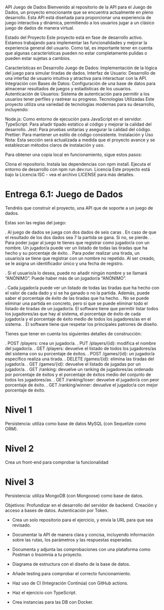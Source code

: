 API Juego de Dados
Bienvenido al repositorio de la API para el Juego de Dados, un proyecto emocionante que se encuentra actualmente en pleno desarrollo. Esta API está diseñada para proporcionar una experiencia de juego interactiva y dinámica, permitiendo a los usuarios jugar a un clásico juego de dados de manera virtual.

Estado del Proyecto
Este proyecto está en fase de desarrollo activo. Estamos trabajando para implementar las funcionalidades y mejorar la experiencia general del usuario. Como tal, es importante tener en cuenta que algunas características pueden no estar completamente pulidas o pueden estar sujetas a cambios.

Características en Desarrollo
Juego de Dados: Implementación de la lógica del juego para simular tiradas de dados.
Interfaz de Usuario: Desarrollo de una interfaz de usuario intuitiva y atractiva para interactuar con la API.
Integración con Bases de Datos: Configuración de una base de datos para almacenar resultados de juegos y estadísticas de los usuarios.
Autenticación de Usuarios: Sistema de autenticación para permitir a los usuarios tener perfiles y rastrear su progreso.
Tecnologías Utilizadas
Este proyecto utiliza una variedad de tecnologías modernas para su desarrollo, incluyendo:

Node.js: Como entorno de ejecución para JavaScript en el servidor.
TypeScript: Para añadir tipado estático al código y mejorar la calidad del desarrollo.
Jest: Para pruebas unitarias y asegurar la calidad del código.
Prettier: Para mantener un estilo de código consistente.
Instalación y Uso
Nota: Esta sección será actualizada a medida que el proyecto avance y se establezcan métodos claros de instalación y uso.

Para obtener una copia local en funcionamiento, sigue estos pasos:

Clona el repositorio.
Instala las dependencias con npm install.
Ejecuta el entorno de desarrollo con npm run dev:run.
Licencia
Este proyecto está bajo la Licencia ISC - vea el archivo LICENSE para más detalles.

# Entrega 6.1: Juego de Dados

Tendréis que construir el proyecto, una API que de soporte a un juego de dados.

Estas son las reglas del juego:

. Al juego de dados se juega con dos dados de seis caras
. En caso de que el resultado de los dos dados sea 7 la partida se gana. Si no, se pierde.
. Para poder jugar al juego te tienes que registrar como jugador/a con un nombre. Un jugador/a puede ver un listado de todas las tiradas que ha hecho y su porcentaje de éxito.
. Para poder realizar una tirada, un usuario/a se tiene que registrar con un nombre no repetido. Al ser creado, se le asigna un identificador único y una fecha de registro.

. Si el usuario/a lo desea, puede no añadir ningún nombre y se llamará “ANÓNIMO”. Puede haber más de un jugador/a “ANÓNIMO”.

. Cada jugador/a puede ver un listado de todas las tiradas que ha hecho con el valor de cada dado y si se ha ganado o no la partida. Además, puede saber el porcentaje de éxito de las tiradas que ha hecho.
. No se puede eliminar una partida en concreto, pero sí que se puede eliminar todo el listado de tiradas de un jugador/a. El software tiene que permitir listar todos los jugadores/as que hay al sistema, el porcentaje de éxito de cada jugador/a y el porcentaje de éxito medio de todos los jugadores/as en el sistema.
. El software tiene que respetar los principales patrones de diseño.

Tienes que tener en cuenta los siguientes detalles de construcción:

. POST /players: crea un jugador/a.
. PUT /players/{id}: modifica el nombre del jugador/a.
. GET /players: devuelve el listado de todos los jugadores/as del sistema con su porcentaje de éxitos.
. POST /games/{id}: un jugador/a específico realiza una tirada.
. DELETE /games/{id}: elimina las tiradas del jugador/a.
. GET /games/{id}: devuelve el listado de jugadas por un jugador/a.
. GET /ranking: devuelve un ranking de jugadores/as ordenado por porcentaje de éxitos y el porcentaje de éxitos medio del conjunto de todos los jugadores/as.
. GET /ranking/loser: devuelve el jugador/a con peor porcentaje de éxito.
. GET /ranking/winner: devuelve el jugador/a con mejor porcentaje de éxito.

# Nivel 1

Persistencia: utiliza como base de datos MySQL (con Sequelize como ORM).

# Nivel 2

Crea un front-end para comprobar la funcionalidad

# Nivel 3

Persistencia: utiliza MongoDB (con Mongoose) como base de datos.

Objetivos:
Profundizar en el desarrollo del servidor de backend.
Creación y acceso a bases de datos.
Autenticación por Token.

- Crea un solo repositorio para el ejercicio, y envía la URL para que sea revisado.

- Documentar la API de manera clara y concisa, incluyendo información sobre las rutas, los parámetros y las respuestas esperadas.

- Documenta y adjunta las comprobaciones con una plataforma como Postman o Insomnia a tu proyecto.

- Diagrama de estructura con el diseño de la base de datos.

- Añade testing para comprobar el correcto funcionamiento.

- Haz uso de CI (Integración Continúa) con GitHub actions.

- Haz el ejercicio con TypeScript.

- Crea instancias para las DB con Docker.

